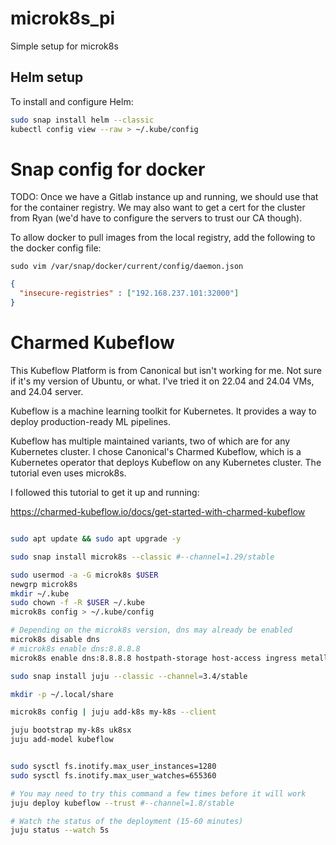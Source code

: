 # microk8s_pi
Simple setup for microk8s



## Helm setup

To install and configure Helm:

```bash
sudo snap install helm --classic
kubectl config view --raw > ~/.kube/config
```


# Snap config for docker

TODO: Once we have a Gitlab instance up and running, we should use that for the container registry. We may also want to get a cert for the cluster from Ryan (we'd have to configure the servers to trust our CA though).

To allow docker to pull images from the local registry, add the following to the docker config file:

`sudo vim /var/snap/docker/current/config/daemon.json`

```json
{
  "insecure-registries" : ["192.168.237.101:32000"]
}
```



# Charmed Kubeflow

This Kubeflow Platform is from Canonical but isn't working for me. Not sure if it's my version of Ubuntu, or what. I've tried it on 22.04 and 24.04 VMs, and 24.04 server.

Kubeflow is a machine learning toolkit for Kubernetes. It provides a way to deploy production-ready ML pipelines. 

Kubeflow has multiple maintained variants, two of which are for any Kubernetes cluster. I chose Canonical's Charmed Kubeflow, which is a Kubernetes operator that deploys Kubeflow on any Kubernetes cluster. The tutorial even uses microk8s.

I followed this tutorial to get it up and running:

https://charmed-kubeflow.io/docs/get-started-with-charmed-kubeflow


```bash

sudo apt update && sudo apt upgrade -y

sudo snap install microk8s --classic #--channel=1.29/stable

sudo usermod -a -G microk8s $USER
newgrp microk8s
mkdir ~/.kube
sudo chown -f -R $USER ~/.kube
microk8s config > ~/.kube/config

# Depending on the microk8s version, dns may already be enabled
microk8s disable dns
# microk8s enable dns:8.8.8.8
microk8s enable dns:8.8.8.8 hostpath-storage host-access ingress metallb:10.64.140.43-10.64.140.49 rbac

sudo snap install juju --classic --channel=3.4/stable

mkdir -p ~/.local/share

microk8s config | juju add-k8s my-k8s --client

juju bootstrap my-k8s uk8sx
juju add-model kubeflow


sudo sysctl fs.inotify.max_user_instances=1280
sudo sysctl fs.inotify.max_user_watches=655360

# You may need to try this command a few times before it will work
juju deploy kubeflow --trust #--channel=1.8/stable

# Watch the status of the deployment (15-60 minutes)
juju status --watch 5s

```